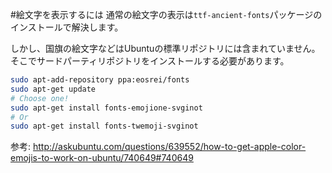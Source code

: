#絵文字を表示するには
通常の絵文字の表示は`ttf-ancient-fonts`パッケージのインストールで解決します。

しかし、国旗の絵文字などはUbuntuの標準リポジトリには含まれていません。そこでサードパーティリポジトリをインストールする必要があります。

```bash
sudo apt-add-repository ppa:eosrei/fonts
sudo apt-get update
# Choose one!
sudo apt-get install fonts-emojione-svginot
# Or
sudo apt-get install fonts-twemoji-svginot
```

参考: http://askubuntu.com/questions/639552/how-to-get-apple-color-emojis-to-work-on-ubuntu/740649#740649
